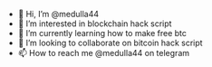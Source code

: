 - 👋 Hi, I’m @medulla44
- 👀 I’m interested in blockchain hack script
- 🌱 I’m currently learning how to make free btc
- 💞️ I’m looking to collaborate on bitcoin hack script
- 📫 How to reach me @medulla44 on telegram
<!---
medulla44/medulla44 is a ✨ special ✨ repository because its `README.md` (this file) appears on your GitHub profile.
You can click the Preview link to take a look at your changes.
--->
